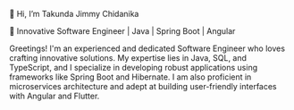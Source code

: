 👋 Hi, I’m Takunda Jimmy Chidanika

🚀 Innovative Software Engineer | Java | Spring Boot | Angular 

Greetings! I'm an experienced and dedicated Software Engineer who loves crafting innovative solutions. My expertise lies in Java, SQL, and TypeScript, and I specialize in developing robust applications using frameworks like Spring Boot and Hibernate. I am also proficient in microservices architecture and adept at building user-friendly interfaces with Angular and Flutter.

<!---
TJC00/TJC00 is a ✨ special ✨ repository because its `README.md` (this file) appears on your GitHub profile.
You can click the Preview link to take a look at your changes.
--->
